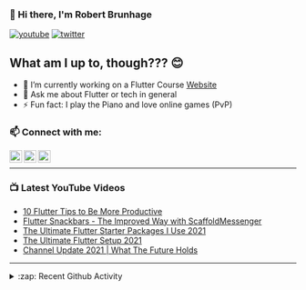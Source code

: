 ### 👋 Hi there, I'm Robert Brunhage

[![youtube](https://img.shields.io/static/v1?label=@RobertBrunhage&message=Subscribe&logo=YouTube&color=FF0000&style=for-the-badge)](http://bit.ly/2SUyRhx)
[![twitter](https://img.shields.io/twitter/follow/robertbrunhage?color=%231DA1F2&logo=twitter&style=for-the-badge)](https://twitter.com/intent/follow?original_referer=https%3A%2F%2Fgithub.com%2Frobertbrunhage&screen_name=robertbrunhage)

## What am I up to, though??? 😊
- 🔭 I’m currently working on a Flutter Course [Website](https://robertbrunhage.com)
- 💬 Ask me about Flutter or tech in general
- ⚡ Fun fact: I play the Piano and love online games (PvP)

### 📫 Connect with me:

[<img align="left" alt="RobertBrunhage | YouTube" width="22px" src="https://cdn.jsdelivr.net/npm/simple-icons@v3/icons/youtube.svg" />][youtube]
[<img align="left" alt="RobertBrunhage | Twitter" width="22px" src="https://cdn.jsdelivr.net/npm/simple-icons@v3/icons/twitter.svg" />][twitter]
[<img align="left" alt="RobertBrunhageDev | Instagram" width="22px" src="https://cdn.jsdelivr.net/npm/simple-icons@v3/icons/instagram.svg" />][instagram]

<br />

---

### 📺 Latest YouTube Videos
<!-- YOUTUBE:START -->
- [10 Flutter Tips to Be More Productive](https://www.youtube.com/watch?v=14VtPQ1aoaU)
- [Flutter Snackbars - The Improved Way with ScaffoldMessenger](https://www.youtube.com/watch?v=4GTtCFeaSmI)
- [The Ultimate Flutter Starter Packages I Use 2021](https://www.youtube.com/watch?v=zk-TkfPr3Z0)
- [The Ultimate Flutter Setup 2021](https://www.youtube.com/watch?v=HhumfOSYFNc)
- [Channel Update 2021 | What The Future Holds](https://www.youtube.com/watch?v=MzyDf4FT6LY)
<!-- YOUTUBE:END -->

---

<details>
  <summary>:zap: Recent Github Activity</summary>
  
<!--START_SECTION:activity-->
1. ❗️ Opened issue [#33](https://github.com/RobertBrunhage/website/issues/33) in [RobertBrunhage/website](https://github.com/RobertBrunhage/website)
2. 🎉 Merged PR [#30](https://github.com/RobertBrunhage/website/pull/30) in [RobertBrunhage/website](https://github.com/RobertBrunhage/website)
3. ❗️ Opened issue [#32](https://github.com/RobertBrunhage/website/issues/32) in [RobertBrunhage/website](https://github.com/RobertBrunhage/website)
4. 💪 Opened PR [#30](https://github.com/RobertBrunhage/website/pull/30) in [RobertBrunhage/website](https://github.com/RobertBrunhage/website)
5. 🎉 Merged PR [#29](https://github.com/RobertBrunhage/website/pull/29) in [RobertBrunhage/website](https://github.com/RobertBrunhage/website)
<!--END_SECTION:activity-->

</details>

[twitter]: https://twitter.com/robertbrunhage
[youtube]: https://youtube.com/c/robertbrunhage
[instagram]: https://instagram.com/robertbrunhagedev
